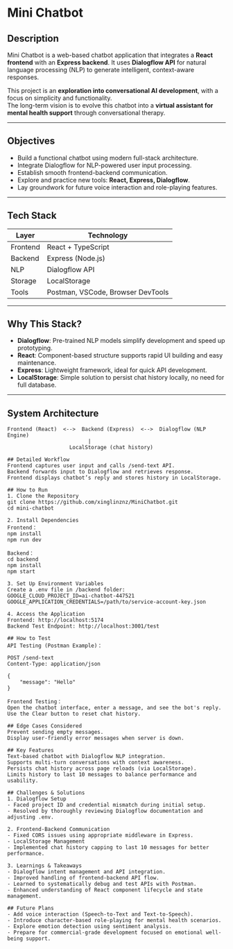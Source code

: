 # Mini Chatbot

## Description
Mini Chatbot is a web-based chatbot application that integrates a **React frontend** with an **Express backend**. It uses **Dialogflow API** for natural language processing (NLP) to generate intelligent, context-aware responses.  

This project is an **exploration into conversational AI development**, with a focus on simplicity and functionality.  
The long-term vision is to evolve this chatbot into a **virtual assistant for mental health support** through conversational therapy.

---

## Objectives
- Build a functional chatbot using modern full-stack architecture.
- Integrate Dialogflow for NLP-powered user input processing.
- Establish smooth frontend-backend communication.
- Explore and practice new tools: **React, Express, Dialogflow**.
- Lay groundwork for future voice interaction and role-playing features.

---

## Tech Stack
| Layer       | Technology             |
|-------------|------------------|
| Frontend    | React + TypeScript     |
| Backend     | Express (Node.js)      |
| NLP         | Dialogflow API         |
| Storage     | LocalStorage           |
| Tools       | Postman, VSCode, Browser DevTools |

---

## Why This Stack?
- **Dialogflow**: Pre-trained NLP models simplify development and speed up prototyping.
- **React**: Component-based structure supports rapid UI building and easy maintenance.
- **Express**: Lightweight framework, ideal for quick API development.
- **LocalStorage**: Simple solution to persist chat history locally, no need for full database.

---

## System Architecture
```text
Frontend (React)  <-->  Backend (Express)  <-->  Dialogflow (NLP Engine)
                          |
                    LocalStorage (chat history)

## Detailed Workflow
Frontend captures user input and calls /send-text API.
Backend forwards input to Dialogflow and retrieves response.
Frontend displays chatbot’s reply and stores history in LocalStorage.

## How to Run
1. Clone the Repository
git clone https://github.com/xinglinznz/MiniChatbot.git
cd mini-chatbot

2. Install Dependencies
Frontend：
npm install
npm run dev

Backend：
cd backend
npm install
npm start

3. Set Up Environment Variables
Create a .env file in /backend folder:
GOOGLE_CLOUD_PROJECT_ID=ai-chatbot-447521
GOOGLE_APPLICATION_CREDENTIALS=/path/to/service-account-key.json

4. Access the Application
Frontend: http://localhost:5174
Backend Test Endpoint: http://localhost:3001/test

## How to Test
API Testing (Postman Example)：

POST /send-text
Content-Type: application/json

{
    "message": "Hello"
}

Frontend Testing：
Open the chatbot interface, enter a message, and see the bot's reply.
Use the Clear button to reset chat history.

## Edge Cases Considered
Prevent sending empty messages.
Display user-friendly error messages when server is down.

## Key Features
Text-based chatbot with Dialogflow NLP integration.
Supports multi-turn conversations with context awareness.
Persists chat history across page reloads (via LocalStorage).
Limits history to last 10 messages to balance performance and usability.

## Challenges & Solutions
1. Dialogflow Setup
- Faced project ID and credential mismatch during initial setup.
- Resolved by thoroughly reviewing Dialogflow documentation and adjusting .env.

2. Frontend-Backend Communication
- Fixed CORS issues using appropriate middleware in Express.
- LocalStorage Management
- Implemented chat history capping to last 10 messages for better performance.

3. Learnings & Takeaways
- Dialogflow intent management and API integration.
- Improved handling of frontend-backend API flow.
- Learned to systematically debug and test APIs with Postman.
- Enhanced understanding of React component lifecycle and state management.

## Future Plans
- Add voice interaction (Speech-to-Text and Text-to-Speech).
- Introduce character-based role-playing for mental health scenarios.
- Explore emotion detection using sentiment analysis.
- Prepare for commercial-grade development focused on emotional well-being support.




